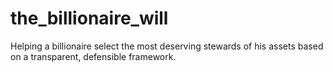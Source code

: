 # the_billionaire_will
Helping a billionaire select the most deserving stewards of his assets based on a transparent, defensible framework.
